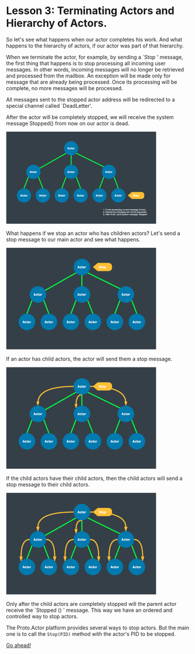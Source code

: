 # Lesson 3: Terminating Actors and Hierarchy of Actors.

So let's see what happens when our actor completes his work. And what happens to the hierarchy of actors, if our actor was part of that hierarchy.

When we terminate the actor, for example, by sending a `Stop ' message, the first thing that happens is to stop processing all incoming user messages. In other words, incoming messages will no longer be retrieved and processed from the mailbox. An exception will be made only for message that are already being processed. Once its processing will be complete, no more messages will be processed.

All messages sent to the stopped actor address will be redirected to a special channel called `DeadLetter'.

After the actor will be completely stopped, we will receive the system message Stopped() from now on our actor is dead.

<img src="images/3_3_11.png" style="zoom:40%;" />

What happens if we stop an actor who has children actors? Let's send a stop message to our main actor and see what happens.

<img src="images/3_3_2.png" style="zoom:40%;" />

If an actor has child actors, the actor will send them a stop message.

<img src="images/3_3_3.png" style="zoom:40%;" />

If the child actors have their child actors, then the child actors will send a stop message to their child actors.

<img src="images/3_3_4.png" style="zoom:40%;" />

Only after the child actors are completely stopped will the parent actor receive the `Stopped () ' message. This way we have an ordered and controlled way to stop actors.

The Proto.Actor platform provides several ways to stop actors. But the main one is to call the `Stop(PID)` method with the actor's PID to be stopped.

[Go ahead!](../lesson-4)
